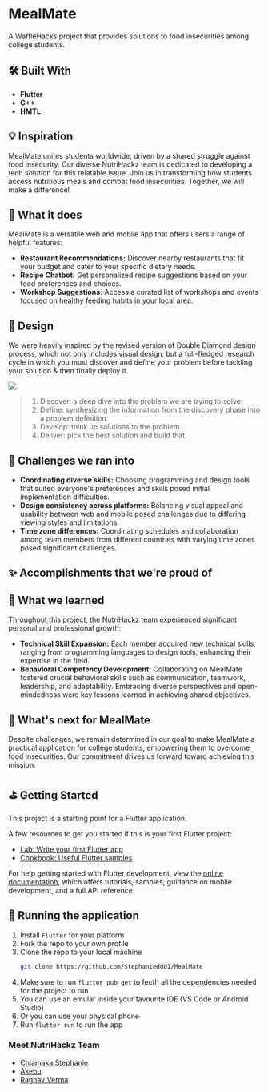 # MealMate
A WaffleHacks project that provides solutions to food insecurities among college students.

## 🛠️ Built With
- **Flutter**
- **C++**
- **HMTL**

## 💡 Inspiration 
MealMate unites students worldwide, driven by a shared struggle against food insecurity. Our diverse NutriHackz team is dedicated to developing a tech solution for this relatable issue. Join us in transforming how students access nutritious meals and combat food insecurities. Together, we will make a difference!
## 🤔 What it does 
MealMate is a versatile web and mobile app that offers users a range of helpful features:

- **Restaurant Recommendations:** Discover nearby restaurants that fit your budget and cater to your specific dietary needs.
- **Recipe Chatbot:** Get personalized recipe suggestions based on your food preferences and choices.
- **Workshop Suggestions:** Access a curated list of workshops and events focused on healthy feeding habits in your local area.
## 🎨 Design
We were heavily inspired by the revised version of Double Diamond design process, which not only includes visual design, but a full-fledged research cycle in which you must discover and define your problem before tackling your solution & then finally deploy it.

<img src="https://res.cloudinary.com/devpost/image/fetch/s--RDG-HzfY--/c_limit,f_auto,fl_lossy,q_auto:eco,w_900/https://assets.website-files.com/5e2ae40d598c476b087ac0cb/5e4541d9b89a7d396a6d6d36_Process%2520Focus2_1%25402x.png" />

> 1. Discover: a deep dive into the problem we are trying to solve.
> 2. Define: synthesizing the information from the discovery phase into a problem definition.
> 3. Develop: think up solutions to the problem.
> 4. Deliver: pick the best solution and build that.

## 😤 Challenges we ran into 

- **Coordinating diverse skills:** Choosing programming and design tools that suited everyone's preferences and skills posed initial implementation difficulties.
- **Design consistency across platforms:** Balancing visual appeal and usability between web and mobile posed challenges due to differing viewing styles and limitations.
- **Time zone differences:** Coordinating schedules and collaboration among team members from different countries with varying time zones posed significant challenges.

## ✨ Accomplishments that we're proud of 

## 🙌 What we learned 
Throughout this project, the NutriHackz team experienced significant personal and professional growth:

- **Technical Skill Expansion:** Each member acquired new technical skills, ranging from programming languages to design tools, enhancing their expertise in the field.
- **Behavioral Competency Development:** Collaborating on MealMate fostered crucial behavioral skills such as communication, teamwork, leadership, and adaptability. Embracing diverse perspectives and open-mindedness were key lessons learned in achieving shared objectives.

## 🚀 What's next for MealMate
Despite challenges, we remain determined in our goal to make MealMate a practical application for college students, empowering them to overcome food insecurities. Our commitment drives us forward toward achieving this mission.

## ⛳ Getting Started

This project is a starting point for a Flutter application.

A few resources to get you started if this is your first Flutter project:

- [Lab: Write your first Flutter app](https://docs.flutter.dev/get-started/codelab)
- [Cookbook: Useful Flutter samples](https://docs.flutter.dev/cookbook)

For help getting started with Flutter development, view the
[online documentation](https://docs.flutter.dev/), which offers tutorials,
samples, guidance on mobile development, and a full API reference.

## 💨 Running the application 
1. Install `Flutter` for your platform
2. Fork the repo to your own profile
3. Clone the repo to your local machine
   ```bash
   git clone https://github.com/StephanieddQ1/MealMate
   ```
4. Make sure to run `flutter pub get` to fecth all the dependencies needed for the project to run
5. You can use an emular inside your favourite IDE (VS Code or Android Studio)
6. Or you can use your physical phone
7. Run `flutter run` to run the app

### Meet NutriHackz Team
- [Chiamaka Stephanie](https://github.com/StephanieddQ1)
- [Akebu](https://github.com/akebu6)
- [Raghav Verma](https://github.com/Raghav-Verma21)
